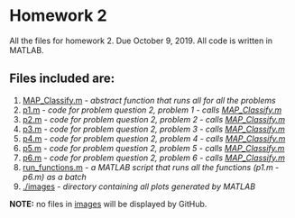 # Homework 2 
All the files for homework 2. Due October 9, 2019.
All code is written in MATLAB.
## Files included are:
1. [MAP_Classify.m](MAP_Classifiy.m) - _abstract function that runs all for all the problems_  
2. [p1.m](p1.m) - _code for problem question 2, problem 1 - calls [MAP_Classify.m](MAP_Classify.m)_  
3. [p2.m](p2.m) - _code for problem question 2, problem 2 - calls [MAP_Classify.m](MAP_Classify.m)_  
4. [p3.m](p3.m) - _code for problem question 2, problem 3 - calls [MAP_Classify.m](MAP_Classify.m)_  
5. [p4.m](p4.m) - _code for problem question 2, problem 4 - calls [MAP_Classify.m](MAP_Classify.m)_ 
6. [p5.m](p5.m) - _code for problem question 2, problem 5 - calls [MAP_Classify.m](MAP_Classify.m)_  
7. [p6.m](p6.m) - _code for problem question 2, problem 6 - calls [MAP_Classify.m](MAP_Classify.m)_  
8. [run_functions.m](run_functions.m) - _a MATLAB script that runs all the functions (p1.m - p6.m) as a batch_ 
9. [./images](images) - _directory containing all plots generated by MATLAB_   

**NOTE:** no files in [images](images) will be displayed by GitHub.